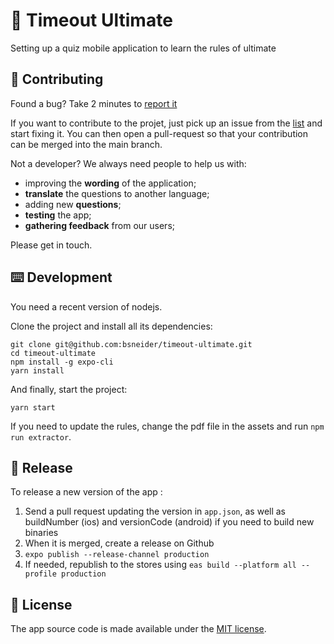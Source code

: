 # 🥏 Timeout Ultimate

Setting up a quiz mobile application to learn the rules of ultimate

## 👏 Contributing

Found a bug? Take 2 minutes to [report it](https://github.com/bsneider/timeout-ultimate/issues/new)

If you want to contribute to the projet, just pick up an issue from the [list](https://github.com/bsneider/timeout-ultimate/issues) and start fixing it. You can then open a pull-request so that your contribution can be merged into the main branch.

Not a developer? We always need people to help us with:

- improving the **wording** of the application;
- **translate** the questions to another language;
- adding new **questions**;
- **testing** the app;
- **gathering feedback** from our users;

Please get in touch.

## ⌨️ Development

You need a recent version of nodejs.

Clone the project and install all its dependencies:

```
git clone git@github.com:bsneider/timeout-ultimate.git
cd timeout-ultimate
npm install -g expo-cli
yarn install
```

And finally, start the project:

```
yarn start
```

If you need to update the rules, change the pdf file in the assets and run `npm run extractor`.

## 🚀 Release

To release a new version of the app :

1. Send a pull request updating the version in `app.json`, as well as buildNumber (ios) and versionCode (android) if you need to build new binaries
2. When it is merged, create a release on Github
3. `expo publish --release-channel production`
4. If needed, republish to the stores using `eas build --platform all --profile production`

## 📜 License

The app source code is made available under the [MIT license](LICENSE).

